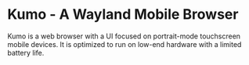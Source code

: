 # Kumo - A Wayland Mobile Browser

Kumo is a web browser with a UI focused on portrait-mode touchscreen mobile
devices. It is optimized to run on low-end hardware with a limited battery life.

